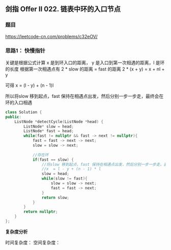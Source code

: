 ## 剑指 Offer II 022. 链表中环的入口节点

### 题目

https://leetcode-cn.com/problems/c32eOV/

### 思路1： 快慢指针

关键是根据公式计算 x 是到环入口的距离， y 是入口到第一次相遇的距离，l 是环的长度
根据第一次相遇点有 2 * slow 的距离  = fast 的距离
2 * (x + y) = x + nl + y

可得 x = (l - y) + (n - 1)l

所以将slow 移到起点，fast 保持在相遇点出发，然后分别一步一步走，最终会在环的入口相遇

```C++
class Solution {
public:
    ListNode *detectCycle(ListNode *head) {
        ListNode* slow = head;
        ListNode* fast = head;
        while(fast != nullptr && fast -> next != nullptr){
            fast = fast -> next -> next;
            slow = slow -> next;
            
            //存在环
            if(fast == slow) {
                //将slow 移到起点，fast 保持在相遇点出发，然后分别一步一步走，直到相遇
                //x  = l - y + (n - 1) * l
                slow = head;
                while(slow != fast){
                    slow = slow -> next;
                    fast = fast -> next;
                }
                return slow;
            }
        }
        return nullptr;
    }
};
```

**复杂度分析**

时间复杂度：
空间复杂度：